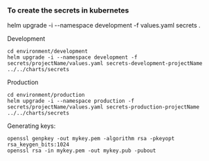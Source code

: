 ### To create the secrets in kubernetes

helm upgrade -i --namespace development -f values.yaml secrets .

Development

```
cd environment/development
helm upgrade -i --namespace development -f secrets/projectName/values.yaml secrets-development-projectName ../../charts/secrets
```

Production

```
cd environment/production
helm upgrade -i --namespace production -f secrets/projectName/values.yaml secrets-production-projectName ../../charts/secrets
```

Generating keys:
```
openssl genpkey -out mykey.pem -algorithm rsa -pkeyopt rsa_keygen_bits:1024
openssl rsa -in mykey.pem -out mykey.pub -pubout
```
